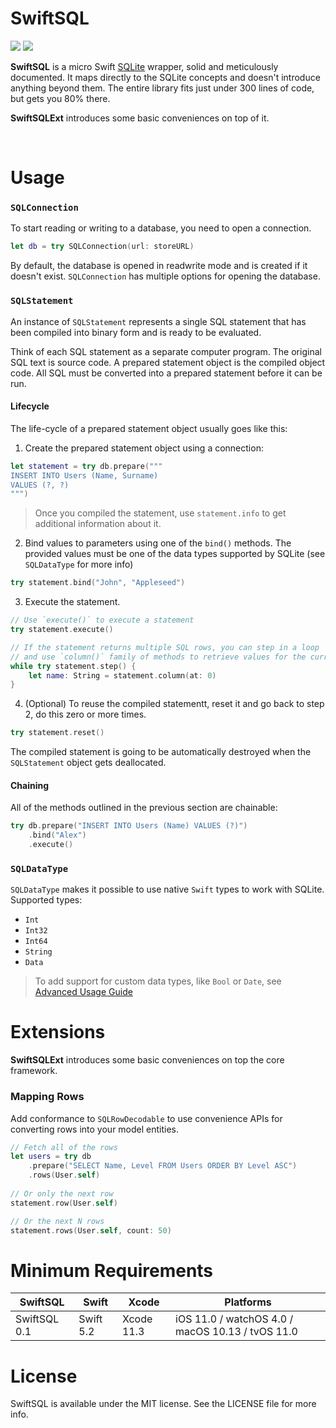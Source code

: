 # SwiftSQL

<p align="left">
<img src="https://img.shields.io/badge/platforms-iOS%2C%20macOS%2C%20watchOS%2C%20tvOS-lightgrey.svg">
<img src="https://github.com/kean/SwiftSQL/workflows/CI/badge.svg">
</p>

**SwiftSQL** is a micro Swift [SQLite](https://www.sqlite.org/index.html) wrapper, solid and meticulously documented. It maps directly to the SQLite concepts and doesn't introduce anything beyond them. The entire library fits just under 300 lines of code, but gets you 80% there.

**SwiftSQLExt** introduces some basic conveniences on top of it.

<br/>

# Usage

### `SQLConnection`

To start reading or writing to a database, you need to open a connection.

```swift
let db = try SQLConnection(url: storeURL)
```

By default, the database is opened in readwrite mode and is created if it doesn't exist. `SQLConnection` has multiple options for opening the database.

### `SQLStatement`

An instance of `SQLStatement` represents a single SQL statement that has been compiled into binary form and is ready to be evaluated.

Think of each SQL statement as a separate computer program. The original SQL text is source code. A prepared statement object is the compiled object code. All SQL must be converted into a prepared statement before it can be run.

#### Lifecycle

The life-cycle of a prepared statement object usually goes like this:

1. Create the prepared statement object using a connection:

```swift
let statement = try db.prepare("""
INSERT INTO Users (Name, Surname)
VALUES (?, ?)
""")
```

> Once you compiled the statement, use `statement.info` to get additional information about it.

2. Bind values to parameters using one of the `bind()` methods. The provided values must be one of the data types supported by SQLite (see `SQLDataType` for more info)

```swift
try statement.bind("John", "Appleseed")
```

3. Execute the statement.

```swift
// Use `execute()` to execute a statement
try statement.execute()

// If the statement returns multiple SQL rows, you can step in a loop
// and use `column()` family of methods to retrieve values for the current row. 
while try statement.step() {
    let name: String = statement.column(at: 0)
}
```

4. (Optional) To reuse the compiled statementt, reset it and go back to step 2,
do this zero or more times.

```swift
try statement.reset()
```

The compiled statement is going to be automatically destroyed when the
`SQLStatement` object gets deallocated.

#### Chaining

All of the methods outlined in the previous section are chainable:

```swift
try db.prepare("INSERT INTO Users (Name) VALUES (?)")
    .bind("Alex")
    .execute()
```

### `SQLDataType`

`SQLDataType` makes it possible to use native `Swift` types to work with SQLite. Supported types:

- `Int`
- `Int32`
- `Int64`
- `String`
- `Data`

> To add support for custom data types, like `Bool` or `Date`, see [Advanced Usage Guide](https://github.com/kean/SwiftSQL/blob/0.1.0/Docs/advanced-usage-guide.md)

# Extensions

**SwiftSQLExt** introduces some basic conveniences on top the core framework.

### Mapping Rows

Add conformance to `SQLRowDecodable` to use convenience APIs for converting rows into your model entities.

```swift
// Fetch all of the rows
let users = try db
    .prepare("SELECT Name, Level FROM Users ORDER BY Level ASC")
    .rows(User.self)
    
// Or only the next row
statement.row(User.self)

// Or the next N rows
statement.rows(User.self, count: 50)
```

# Minimum Requirements

| SwiftSQL          | Swift           | Xcode           | Platforms                                         |
|---------------|-----------------|-----------------|---------------------------------------------------|
| SwiftSQL 0.1      | Swift 5.2       | Xcode 11.3      | iOS 11.0 / watchOS 4.0 / macOS 10.13 / tvOS 11.0  |

# License

SwiftSQL is available under the MIT license. See the LICENSE file for more info.

